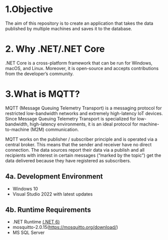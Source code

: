 #  1.Objective

The aim of this repository is to create an application that takes the data published by multiple machines and saves it to the database.

# 2. Why .NET/.NET Core

.NET Core is a cross-platform framework that can be run for Windows, macOS, and Linux. Moreover, it is open-source and accepts contributions from the developer’s community.

# 3.What is MQTT?

MQTT (Message Queuing Telemetry Transport) is a messaging protocol for restricted low-bandwidth networks and extremely high-latency IoT devices. Since Message Queuing Telemetry Transport is specialized for low-bandwidth, high-latency environments, it is an ideal protocol for machine-to-machine (M2M) communication.

MQTT works on the publisher / subscriber principle and is operated via a central broker. This means that the sender and receiver have no direct connection. The data sources report their data via a publish and all recipients with interest in certain messages (“marked by the topic”) get the data delivered because they have registered as subscribers.

## 4a. Development Environment
- Windows 10
- Visual Studio 2022 with latest updates

## 4b. Runtime Requirements
- .NET Runtime [(.NET 6)](https://dotnet.microsoft.com/en-us/download/dotnet/6.0)
- mosquitto-2.0.15(https://mosquitto.org/download/)
- MS SQL Server
